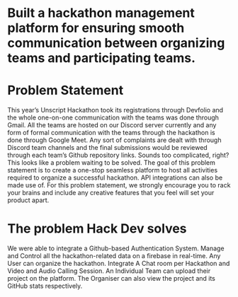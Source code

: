 # Built a hackathon management platform for ensuring smooth communication between organizing teams and participating teams. 


# Problem Statement
This year’s Unscript Hackathon took its registrations through Devfolio and the whole one-on-one communication with the teams was done through Gmail. All the teams are hosted on our Discord server currently and any form of formal communication with the teams  through the hackathon is done through Google Meet. Any sort of complaints are dealt with through Discord team channels and the final submissions would be reviewed through each team’s Github repository links. Sounds too complicated, right? This looks like a problem waiting to be solved. The goal of this problem statement is to create a one-stop seamless platform to host all activities required to organize a successful hackathon. API integrations can also be made use of. 
For this problem statement, we strongly encourage you to rack your brains and include any creative features that you feel will set your product apart.



# The problem Hack Dev solves

We were able to integrate a Github-based Authentication System.
Manage and Control all the hackathon-related data on a firebase in real-time.
Any User can organize the hackathon.
Integrate A Chat room per Hackathon and Video and Audio Calling Session.
An Individual Team can upload their project on the platform.
The Organiser can also view the project and its GitHub stats respectively.
